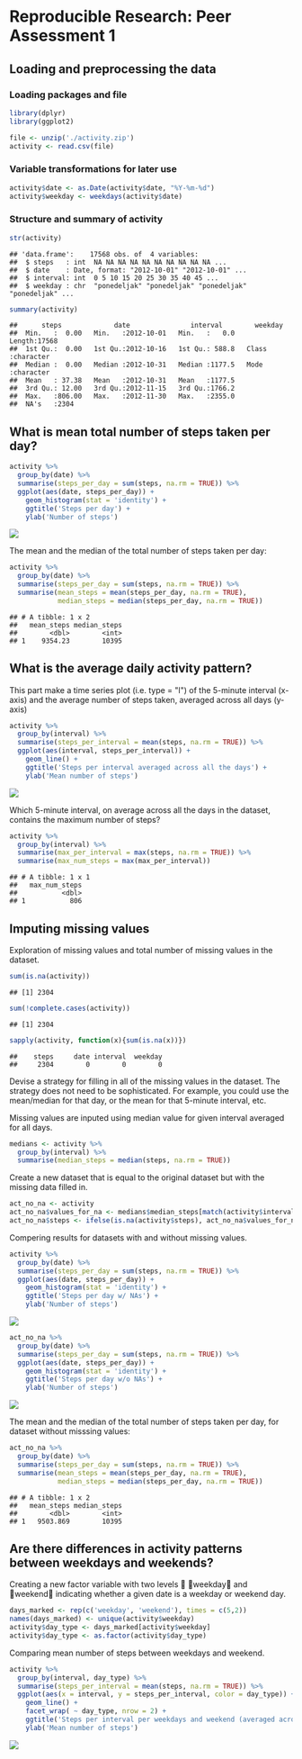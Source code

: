 # Reproducible Research: Peer Assessment 1


## Loading and preprocessing the data

### Loading packages and file

```r
library(dplyr)
library(ggplot2)

file <- unzip('./activity.zip')
activity <- read.csv(file)
```
### Variable transformations for later use


```r
activity$date <- as.Date(activity$date, "%Y-%m-%d")
activity$weekday <- weekdays(activity$date)
```

### Structure and summary of activity

```r
str(activity)
```

```
## 'data.frame':	17568 obs. of  4 variables:
##  $ steps   : int  NA NA NA NA NA NA NA NA NA NA ...
##  $ date    : Date, format: "2012-10-01" "2012-10-01" ...
##  $ interval: int  0 5 10 15 20 25 30 35 40 45 ...
##  $ weekday : chr  "ponedeljak" "ponedeljak" "ponedeljak" "ponedeljak" ...
```

```r
summary(activity)
```

```
##      steps             date               interval        weekday         
##  Min.   :  0.00   Min.   :2012-10-01   Min.   :   0.0   Length:17568      
##  1st Qu.:  0.00   1st Qu.:2012-10-16   1st Qu.: 588.8   Class :character  
##  Median :  0.00   Median :2012-10-31   Median :1177.5   Mode  :character  
##  Mean   : 37.38   Mean   :2012-10-31   Mean   :1177.5                     
##  3rd Qu.: 12.00   3rd Qu.:2012-11-15   3rd Qu.:1766.2                     
##  Max.   :806.00   Max.   :2012-11-30   Max.   :2355.0                     
##  NA's   :2304
```

## What is mean total number of steps taken per day?


```r
activity %>%
  group_by(date) %>% 
  summarise(steps_per_day = sum(steps, na.rm = TRUE)) %>% 
  ggplot(aes(date, steps_per_day)) +
    geom_histogram(stat = 'identity') +
    ggtitle('Steps per day') +
    ylab('Number of steps')
```

![](PA1_template_files/figure-html/unnamed-chunk-4-1.png)<!-- -->

The mean and the median of the total number of steps taken per day:


```r
activity %>%
  group_by(date) %>% 
  summarise(steps_per_day = sum(steps, na.rm = TRUE)) %>% 
  summarise(mean_steps = mean(steps_per_day, na.rm = TRUE),
            median_steps = median(steps_per_day, na.rm = TRUE))
```

```
## # A tibble: 1 x 2
##   mean_steps median_steps
##        <dbl>        <int>
## 1    9354.23        10395
```

## What is the average daily activity pattern?

This part make a time series plot (i.e. type = "l") of the 5-minute interval (x-axis) and the average number of steps taken, averaged across all days (y-axis)


```r
activity %>%
  group_by(interval) %>% 
  summarise(steps_per_interval = mean(steps, na.rm = TRUE)) %>% 
  ggplot(aes(interval, steps_per_interval)) +
    geom_line() +
    ggtitle('Steps per interval averaged across all the days') +
    ylab('Mean number of steps')
```

![](PA1_template_files/figure-html/unnamed-chunk-6-1.png)<!-- -->

Which 5-minute interval, on average across all the days in the dataset, contains the maximum number of steps?


```r
activity %>%
  group_by(interval) %>% 
  summarise(max_per_interval = max(steps, na.rm = TRUE)) %>% 
  summarise(max_num_steps = max(max_per_interval))
```

```
## # A tibble: 1 x 1
##   max_num_steps
##           <dbl>
## 1           806
```

## Imputing missing values

Exploration of missing values and total number of missing values in the dataset.


```r
sum(is.na(activity))
```

```
## [1] 2304
```

```r
sum(!complete.cases(activity))
```

```
## [1] 2304
```

```r
sapply(activity, function(x){sum(is.na(x))})
```

```
##    steps     date interval  weekday 
##     2304        0        0        0
```

Devise a strategy for filling in all of the missing values in the dataset. The strategy does not need to be sophisticated. For example, you could use the mean/median for that day, or the mean for that 5-minute interval, etc.

Missing values are inputed using median value for given interval averaged for all days.


```r
medians <- activity %>%
  group_by(interval) %>% 
  summarise(median_steps = median(steps, na.rm = TRUE))
```

Create a new dataset that is equal to the original dataset but with the missing data filled in.


```r
act_no_na <- activity
act_no_na$values_for_na <- medians$median_steps[match(activity$interval, medians$interval)]
act_no_na$steps <- ifelse(is.na(activity$steps), act_no_na$values_for_na, act_no_na$steps)
```

Compering results for datasets with and without missing values.


```r
activity %>%
  group_by(date) %>% 
  summarise(steps_per_day = sum(steps, na.rm = TRUE)) %>% 
  ggplot(aes(date, steps_per_day)) +
    geom_histogram(stat = 'identity') +
    ggtitle('Steps per day w/ NAs') +
    ylab('Number of steps')
```

![](PA1_template_files/figure-html/unnamed-chunk-11-1.png)<!-- -->

```r
act_no_na %>%
  group_by(date) %>% 
  summarise(steps_per_day = sum(steps, na.rm = TRUE)) %>% 
  ggplot(aes(date, steps_per_day)) +
    geom_histogram(stat = 'identity') +
    ggtitle('Steps per day w/o NAs') +
    ylab('Number of steps')
```

![](PA1_template_files/figure-html/unnamed-chunk-11-2.png)<!-- -->

The mean and the median of the total number of steps taken per day, for dataset without misssing values:


```r
act_no_na %>%
  group_by(date) %>% 
  summarise(steps_per_day = sum(steps, na.rm = TRUE)) %>% 
  summarise(mean_steps = mean(steps_per_day, na.rm = TRUE),
            median_steps = median(steps_per_day, na.rm = TRUE))
```

```
## # A tibble: 1 x 2
##   mean_steps median_steps
##        <dbl>        <int>
## 1   9503.869        10395
```

## Are there differences in activity patterns between weekdays and weekends?

Creating a new factor variable with two levels  weekday and weekend indicating whether a given date is a weekday or weekend day.


```r
days_marked <- rep(c('weekday', 'weekend'), times = c(5,2))
names(days_marked) <- unique(activity$weekday)
activity$day_type <- days_marked[activity$weekday]
activity$day_type <- as.factor(activity$day_type)
```

Comparing mean number of steps between weekdays and weekend.


```r
activity %>%
  group_by(interval, day_type) %>% 
  summarise(steps_per_interval = mean(steps, na.rm = TRUE)) %>% 
  ggplot(aes(x = interval, y = steps_per_interval, color = day_type)) +
    geom_line() +
    facet_wrap( ~ day_type, nrow = 2) +
    ggtitle('Steps per interval per weekdays and weekend (averaged across all the days)') +
    ylab('Mean number of steps')
```

![](PA1_template_files/figure-html/unnamed-chunk-14-1.png)<!-- -->
